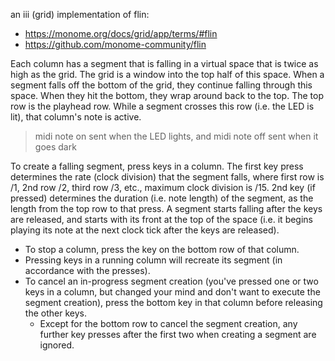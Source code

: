 an iii (grid) implementation of flin:
- https://monome.org/docs/grid/app/terms/#flin
- https://github.com/monome-community/flin

Each column has a segment that is falling in a virtual space that is twice as high as the grid. The grid is a window into the top half of this space. When a segment falls off the bottom of the grid, they continue falling through this space. When they hit the bottom, they wrap around back to the top. The top row is the playhead row. While a segment crosses this row (i.e. the LED is lit), that column's note is active.
> midi note on sent when the LED lights, and midi note off sent when it goes dark

To create a falling segment, press keys in a column. The first key press determines the rate (clock division) that the segment falls, where first row is /1, 2nd row /2, third row /3, etc., maximum clock division is /15. 2nd key (if pressed) determines the duration (i.e. note length) of the segment, as the length from the top row to that press. A segment starts falling after the keys are released, and starts with its front at the top of the space (i.e. it begins playing its note at the next clock tick after the keys are released).
- To stop a column, press the key on the bottom row of that column.
- Pressing keys in a running column will recreate its segment (in accordance with the presses).
- To cancel an in-progress segment creation (you've pressed one or two keys in a column, but changed your mind and don't want to execute the segment creation), press the bottom key in that column before releasing the other keys.
  - Except for the bottom row to cancel the segment creation, any further key presses after the first two when creating a segment are ignored.
